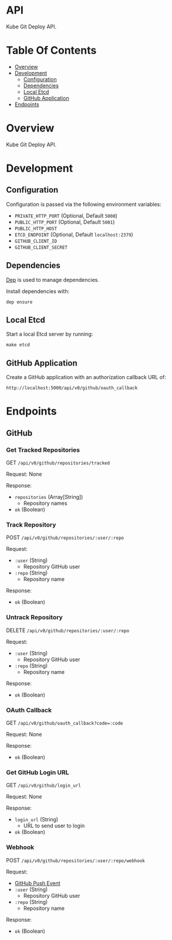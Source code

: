 # API
Kube Git Deploy API.

# Table Of Contents
- [Overview](#overview)
- [Development](#development)
	- [Configuration](#configuration)
	- [Dependencies](#dependencies)
	- [Local Etcd](#local-etcd)
	- [GitHub Application](#github-application)
- [Endpoints](#endpoints)

# Overview
Kube Git Deploy API.  

# Development
## Configuration
Configuration is passed via the following environment variables:  

- `PRIVATE_HTTP_PORT` (Optional, Default `5000`)
- `PUBLIC_HTTP_PORT` (Optional, Default `5001`)
- `PUBLIC_HTTP_HOST`
- `ETCD_ENDPOINT` (Optional, Default `localhost:2379`)
- `GITHUB_CLIENT_ID`
- `GITHUB_CLIENT_SECRET`

## Dependencies
[Dep](https://github.com/golang/dep) is used to manage dependencies.

Install dependencies with:

```
dep ensure
```

## Local Etcd
Start a local Etcd server by running:

```
make etcd
```

## GitHub Application
Create a GitHub application with an authorization callback URL of: 

```
http://localhost:5000/api/v0/github/oauth_callback
```

# Endpoints
## GitHub
### Get Tracked Repositories
GET `/api/v0/github/repositories/tracked`  

Request: None

Response:

- `repositories` (Array[String])
	- Repository names
- `ok` (Boolean)

### Track Repository
POST `/api/v0/github/repositories/:user/:repo`  

Request: 

- `:user` (String)
	- Repository GitHub user
- `:repo` (String)
	- Repository name

Response:

- `ok` (Boolean)

### Untrack Repository
DELETE `/api/v0/github/repositories/:user/:repo`  

Request:

- `:user` (String)
	- Repository GitHub user
- `:repo` (String)
	- Repository name

Response:

- `ok` (Boolean)

### OAuth Callback
GET `/api/v0/github/oauth_callback?code=:code`  

Request: None

Response: 

- `ok` (Boolean)

### Get GitHub Login URL
GET `/api/v0/github/login_url`  

Request: None

Response:

- `login_url` (String)
	- URL to send user to login
- `ok` (Boolean)

### Webhook
POST `/api/v0/github/repositories/:user/:repo/webhook`  

Request:

- [GitHub Push Event](https://developer.github.com/v3/activity/events/types/#pushevent)
- `:user` (String)
	- Repository GitHub user
- `:repo` (String)
	- Repository name

Response: 

- `ok` (Boolean)
